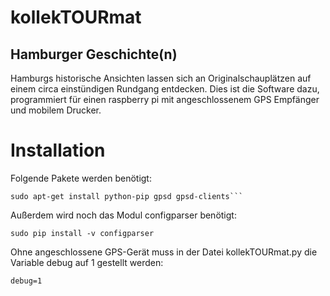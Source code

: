 # kollekTOURmat

## Hamburger Geschichte(n) 

Hamburgs historische Ansichten lassen sich an Originalschauplätzen auf einem circa einstündigen Rundgang entdecken.
Dies ist die Software dazu, programmiert für einen raspberry pi mit angeschlossenem GPS Empfänger und mobilem Drucker.

# Installation 
Folgende Pakete werden benötigt:
```
sudo apt-get install python-pip gpsd gpsd-clients```
```

Außerdem wird noch das Modul configparser benötigt:
```
sudo pip install -v configparser
```

Ohne angeschlossene GPS-Gerät muss in der Datei kollekTOURmat.py die Variable debug auf 1 gestellt werden:

```
debug=1
```
